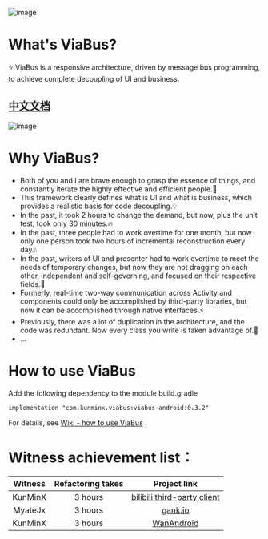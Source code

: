 ![image](https://github.com/KunMinX/android-viabus-architecture/blob/master/images/viabuslogo.png)

# What's ViaBus?
⭐ ViaBus is a responsive architecture, driven by message bus programming, to achieve complete decoupling of UI and business.

## [中文文档](https://github.com/KunMinX/android-viabus-architecture/blob/master/README_CN.md)

![image](https://github.com/KunMinX/android-viabus-architecture/blob/master/images/viabus_flow.png)

# Why ViaBus?
- Both of you and I are brave enough to grasp the essence of things, and constantly iterate the highly effective and efficient people.🌱
- This framework clearly defines what is UI and what is business, which provides a realistic basis for code decoupling.💡
- In the past, it took 2 hours to change the demand, but now, plus the unit test, took only 30 minutes.🔥
- In the past, three people had to work overtime for one month, but now only one person took two hours of incremental reconstruction every day.💧
- In the past, writers of UI and presenter had to work overtime to meet the needs of temporary changes, but now they are not dragging on each other, independent and self-governing, and focused on their respective fields.🌲
- Formerly, real-time two-way communication across Activity and components could only be accomplished by third-party libraries, but now it can be accomplished through native interfaces.⚡
- Previously, there was a lot of duplication in the architecture, and the code was redundant. Now every class you write is taken advantage of.💪
- ...


# How to use ViaBus
Add the following dependency to the module build.gradle
```
implementation "com.kunminx.viabus:viabus-android:0.3.2"
```
For details, see [Wiki - how to use ViaBus](https://github.com/KunMinX/android-viabus-architecture/wiki/How-to-use-ViaBus) .


# Witness achievement list：

|Witness|Refactoring takes|Project link|
|:--:|:--:|:--:|
|KunMinX|3 hours|[bilibili third-party client](https://github.com/KunMinX/bilibili-viabus-architecture)|
|MyateJx|3 hours|[gank.io](https://github.com/KunMinX/Gank.io-viabus-architecture)|
|KunMinX|3 hours|[WanAndroid](https://github.com/KunMinX/WanAndroid-viabus-architecture)|
